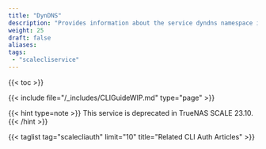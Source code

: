 ```yaml
---
title: "DynDNS"
description: "Provides information about the service dyndns namespace in the TrueNAS CLI. Includes command syntax and common commands."
weight: 25
draft: false
aliases:
tags:
 - "scalecliservice"
---
```


{{< toc >}}

{{< include file="/_includes/CLIGuideWIP.md" type="page" >}}

{{< hint type=note >}}
This service is deprecated in TrueNAS SCALE 23.10.
{{< /hint >}}

{{< taglist tag="scalecliauth" limit="10" title="Related CLI Auth Articles" >}}